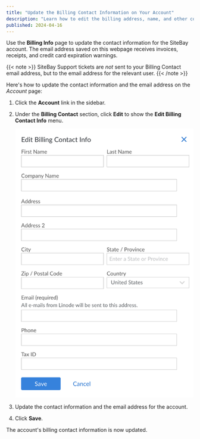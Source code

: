```yaml
---
title: "Update the Billing Contact Information on Your Account"
description: "Learn how to edit the billing address, name, and other contact information on your SiteBay account."
published: 2024-04-16
---
```


Use the **Billing Info** page to update the contact information for the SiteBay account. The email address saved on this webpage receives invoices, receipts, and credit card expiration warnings.

{{< note >}}
SiteBay Support tickets are *not* sent to your Billing Contact email address, but to the email address for the relevant user.
{{< /note >}}

Here's how to update the contact information and the email address on the *Account* page:

1.  Click the **Account** link in the sidebar.
1.  Under the **Billing Contact** section, click **Edit** to show the **Edit Billing Contact Info** menu.

    ![Update your Contact Information in My SiteBay](accounts-update-billing-info.png)

1.  Update the contact information and the email address for the account.
1.  Click **Save**.

The account's billing contact information is now updated.